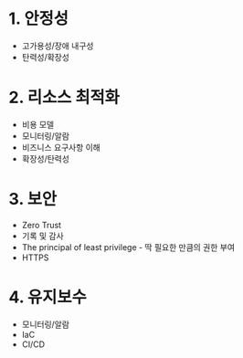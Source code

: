 # 1. 안정성
- 고가용성/장애 내구성
- 탄력성/확장성

# 2. 리소스 최적화
- 비용 모델
- 모니터링/알람
- 비즈니스 요구사항 이해
- 확장성/탄력성

# 3.  보안
- Zero Trust
- 기록 및 감사
- The principal of least privilege - 딱 필요한 만큼의 권한 부여
- HTTPS

# 4. 유지보수
- 모니터링/알람
- IaC
- CI/CD